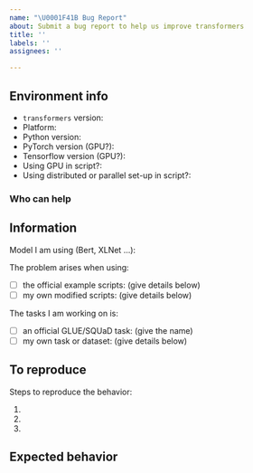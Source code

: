 ```yaml
---
name: "\U0001F41B Bug Report"
about: Submit a bug report to help us improve transformers
title: ''
labels: ''
assignees: ''

---
```



## Environment info
<!-- You can run the command `transformers-cli env` and copy-and-paste its output below.
     Don't forget to fill out the missing fields in that output! -->

- `transformers` version:
- Platform:
- Python version:
- PyTorch version (GPU?):
- Tensorflow version (GPU?):
- Using GPU in script?:
- Using distributed or parallel set-up in script?:

### Who can help
<!-- Your issue will be replied to more quickly if you can figure out the right person to tag with @
 If you know how to use git blame, that is the easiest way, otherwise, here is a rough guide of **who to tag**.
 Please tag fewer than 3 people.

Models:

- albert, bert, xlm: @LysandreJik
- blenderbot, bart, marian, pegasus, encoderdecoder,  t5: @patrickvonplaten, @patil-suraj
- longformer, reformer, transfoxl, xlnet: @patrickvonplaten
- fsmt: @stas00
- funnel: @sgugger
- gpt2: @patrickvonplaten, @LysandreJik
- rag: @patrickvonplaten, @lhoestq
- tensorflow: @jplu

Library:

- benchmarks: @patrickvonplaten
- deepspeed: @stas00
- ray/raytune: @richardliaw, @amogkam
- text generation: @patrickvonplaten
- tokenizers: @LysandreJik
- trainer: @sgugger
- pipelines: @LysandreJik

Documentation: @sgugger

HF projects:

- nlp datasets: [different repo](https://github.com/huggingface/nlp)
- rust tokenizers: [different repo](https://github.com/huggingface/tokenizers)

Examples:

- maintained examples (not research project or legacy): @sgugger, @patil-suraj
- research_projects/bert-loses-patience: @JetRunner
- research_projects/distillation: @VictorSanh

 -->

## Information

Model I am using (Bert, XLNet ...):

The problem arises when using:
* [ ] the official example scripts: (give details below)
* [ ] my own modified scripts: (give details below)

The tasks I am working on is:
* [ ] an official GLUE/SQUaD task: (give the name)
* [ ] my own task or dataset: (give details below)

## To reproduce

Steps to reproduce the behavior:

1.
2.
3.

<!-- If you have code snippets, error messages, stack traces please provide them here as well.
     Important! Use code tags to correctly format your code. See https://help.github.com/en/github/writing-on-github/creating-and-highlighting-code-blocks#syntax-highlighting
     Do not use screenshots, as they are hard to read and (more importantly) don't allow others to copy-and-paste your code.-->

## Expected behavior

<!-- A clear and concise description of what you would expect to happen. -->
